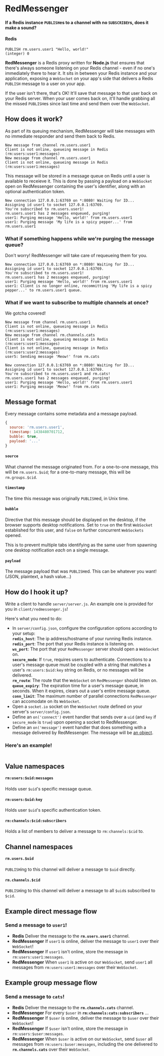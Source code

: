 # RedMessenger

#### If a Redis instance `PUBLISH`es to a channel with no `SUBSCRIBE`rs, does it make a sound?

#### Redis
```
PUBLISH rm.users.user1 "Hello, world!"
(integer) 0
```
**RedMessenger** is a Redis proxy written for **Node.js** that ensures that there's always someone listening on your Redis channel - even if no one's immediately there to hear it. It sits in between your Redis instance and your application, exposing a `WebSocket` on your app's side that delivers a Redis `PUBLISH` message to a user on your app.   
  
If the user isn't there, that's OK! It'll save that message to that user back on your Redis server. When your user comes back on, it'll handle grabbing all the missed `PUBLISH`es since last time and send them over the `WebSocket`.

## How does it work?

As part of its queuing mechanism, RedMessenger will take messages with no immediate responder and send them back to Redis. 

```
New message from channel rm.users.user1
Client is not online, queueing message in Redis (rm:users:user1:messages)
New message from channel rm.users.user1
Client is not online, queueing message in Redis (rm:users:user1:messages)
```

This message will be stored in a message queue on Redis until a user is available to receieve it. This is done by passing a payload on a `WebSocket` open on RedMessenger containing the user's identifier, along with an optional authentication token.

```
New connection 127.0.0.1:63769 on *:8080! Waiting for ID...
Assigning id user1 to socket 127.0.0.1:63769.
You're subscribed to rm.users.user1!
rm.users.user1 has 2 messages enqueued, purging!
user1: Purging message 'Hello, world!' from rm.users.user1
user1: Purging message 'My life is a spicy pepper...' from rm.users.user1
```

### What if something happens while we're purging the message queue?

Don't worry! RedMessenger will take care of requeueing them for you.

```
New connection 127.0.0.1:63769 on *:8080! Waiting for ID...
Assigning id user1 to socket 127.0.0.1:63769.
You're subscribed to rm.users.user1!
rm.users.user1 has 2 messages enqueued, purging!
user1: Purging message 'Hello, world!' from rm.users.user1
user1: Client is no longer online, recommitting 'My life is a spicy pepper...' to rm.users.user1 queue.
```

### What if we want to subscribe to multiple channels at once?

We gotcha covered!

```
New message from channel rm.users.user1
Client is not online, queueing message in Redis (rm:users:user1:messages)
New message from channel rm.channels.cats
Client is not online, queueing message in Redis (rm:users:user1:messages)
Client is not online, queueing message in Redis (rm:users:user2:messages)
user5: Sending message 'Meow!' from rm.cats

New connection 127.0.0.1:63769 on *:8080! Waiting for ID...
Assigning id user1 to socket 127.0.0.1:63769.
You're subscribed to rm.users.user1 and rm.cats!
rm.users.user1 has 2 messages enqueued, purging!
user1: Purging message 'Hello, world!' from rm.users.user1
user1: Purging message 'Meow!' from rm.cats
```

## Message format
Every message contains some metadata and a message payload.
```javascript
{
  source: 'rm.users.user1',
  timestamp: 1438480701712,
  bubble: true,
  payload: '...'
}
```

#### `source`
What channel the message originated from. For a one-to-one message, this will be `rm.users.$uid`; for a one-to-many message, this will be `rm.groups.$cid`.

#### `timestamp`
The time this message was originally `PUBLISH`ed, in Unix time.

#### `bubble`
Directive that this message should be displayed on the desktop, if the browser supports desktop notifications. Set to `true` on the first `WebSocket` established for this user, and `false` on further concurrent `WebSockets` opened.

This is to prevent multiple tabs identifying as the same user from spawning one desktop notification _each_ on a single message.

#### `payload`
The message payload that was `PUBLISH`ed. This can be whatever you want! (JSON, plaintext, a hash value...)

## How do I hook it up?
Write a client to handle `server/server.js`. An example one is provided for you in `client/redmessenger.js`!

Here's what you need to do:

* In `server/config.json`, configure the configuration options according to your setup:<br/>
**`redis_host`**: The ip address/hostname of your running Redis instance.<br />
**`redis_port`**: The port that your Redis instance is listening on.<br />
**`ws_port`**: The port that your `RedMessenger` server should open a `WebSocket` on.<br />
**`secure_mode`**: If `true`, requires users to authenticate. Connections to a user's message queue must be coupled with a string that matches a user's `rm:users:$uid:key` string on Redis, or no messages will be delivered.<br />
**`rm_route`**: The route that the `WebSocket` on `RedMessenger` should listen on.<br />
**`queue_expiry`**: The expiration time for a user's message queue, in seconds. When it expires, clears out a user's entire message queue.<br />
**`conn_limit`**: The maximum number of parallel connections `RedMessenger` can accomodate on its `WebSocket`.<br />
* Open a `socket.io` socket on the `WebSocket` route defined on your server's `server/config.json`.
* Define an `on('connect')` event handler that sends over a `uid` (and `key` if `secure_mode` is `true`) upon opening a socket to RedMessenger.
* Define an `on('message')` event handler that does something with a message delivered by RedMessenger. The message will be [an object](#message-format).

### Here's an example!
```javascript

```


## Value namespaces

#### `rm:users:$uid:messages`
Holds user `$uid`'s specific message queue.

#### `rm:users:$uid:key`
Holds user `$uid`'s specific authentication token.

#### `rm:channels:$cid:subscribers`
Holds a list of members to deliver a message to `rm:channels:$cid` to.

## Channel namespaces

#### `rm.users.$uid`
`PUBLISH`ing to this channel will deliver a message to `$uid` directly.

#### `rm.channels.$cid`
`PUBLISH`ing to this channel will deliver a message to all `$uid`s subscribed to `$cid`.

## Example direct message flow
### Send a message to **`user1`!**
* **Redis** Deliver the message to the **`rm.users.user1`** channel.
* **RedMessenger** If `user1` is online, deliver the message to `user1` over their `WebSocket`!
* **RedMessenger** If `user1` isn't online, store the message in `rm:users:user1:messages`.
* **RedMessenger** When `user1` is active on our `WebSocket`, send `user1` all messages from `rm:users:user1:messages` over their `WebSocket`.

## Example group message flow
### Send a message to **`cats`!**
* **Redis** Deliver the message to the **`rm.channels.cats`** channel.
* **RedMessenger** For every `$user` in **`rm:channels:cats:subscribers`** ...
* **RedMessenger** If `$user` is online, deliver the message to `$user` over their `WebSocket`!
* **RedMessenger** If `$user` isn't online, store the message in `rm:users:$user:messages`.
* **RedMessenger** When `$user` is active on our `WebSocket`, send `$user` all messages from `rm:users:$user:messages`, including the one delivered to **`rm.channels.cats`** over their `WebSocket`.